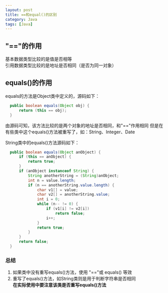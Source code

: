 ```yaml
---
layout: post
title: ==和equal()的区别
category: Java
tags: [Java]
---
```


## "=="的作用
基本数据类型比较的是值是否相等  
引用数据类型比较的是地址是否相同（是否为同一对象）

## equals()的作用
equals的方法是Object类中定义的，源码如下：

```java
  public boolean equals(Object obj) {
      return (this == obj);
  }
```
由源码可知，该方法比较的是两个对象的地址是否相同，和"=="作用相同
但是在有些类中这个equals()方法被重写了，如：String、Integer、Date

String类中的equals()方法源码如下：
```java
  public boolean equals(Object anObject) {
      if (this == anObject) {
          return true;
      }
      if (anObject instanceof String) {
          String anotherString = (String)anObject;
          int n = value.length;
          if (n == anotherString.value.length) {
              char v1[] = value;
              char v2[] = anotherString.value;
              int i = 0;
              while (n-- != 0) {
                  if (v1[i] != v2[i])
                      return false;
                  i++;
              }
              return true;
          }
      }
      return false;
  }
```

### 总结
  1. 如果类中没有重写equals()方法，使用 "=="或 equals() 等效
  2. 重写了equals()方法，如String类则是用于判断字符串是否相同  
**在实际使用中要注意该类是否重写equals()方法**

